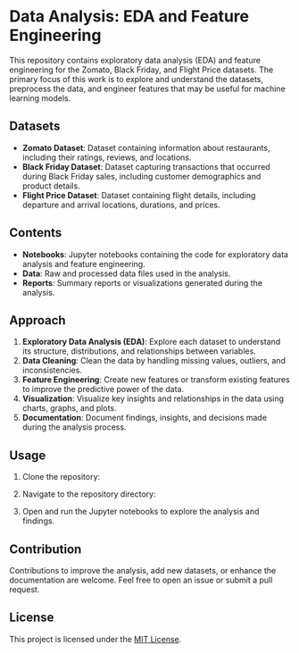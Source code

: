 # Data Analysis: EDA and Feature Engineering

This repository contains exploratory data analysis (EDA) and feature engineering for the Zomato, Black Friday, and Flight Price datasets. The primary focus of this work is to explore and understand the datasets, preprocess the data, and engineer features that may be useful for machine learning models.

## Datasets

- **Zomato Dataset**: Dataset containing information about restaurants, including their ratings, reviews, and locations.
- **Black Friday Dataset**: Dataset capturing transactions that occurred during Black Friday sales, including customer demographics and product details.
- **Flight Price Dataset**: Dataset containing flight details, including departure and arrival locations, durations, and prices.

## Contents

- **Notebooks**: Jupyter notebooks containing the code for exploratory data analysis and feature engineering.
- **Data**: Raw and processed data files used in the analysis.
- **Reports**: Summary reports or visualizations generated during the analysis.

## Approach

1. **Exploratory Data Analysis (EDA)**: Explore each dataset to understand its structure, distributions, and relationships between variables.
2. **Data Cleaning**: Clean the data by handling missing values, outliers, and inconsistencies.
3. **Feature Engineering**: Create new features or transform existing features to improve the predictive power of the data.
4. **Visualization**: Visualize key insights and relationships in the data using charts, graphs, and plots.
5. **Documentation**: Document findings, insights, and decisions made during the analysis process.

## Usage

1. Clone the repository:
2. Navigate to the repository directory:

3. Open and run the Jupyter notebooks to explore the analysis and findings.

## Contribution

Contributions to improve the analysis, add new datasets, or enhance the documentation are welcome. Feel free to open an issue or submit a pull request.

## License

This project is licensed under the [MIT License](LICENSE).



